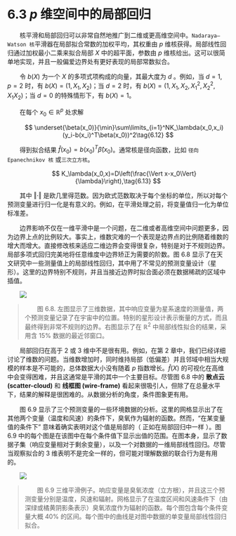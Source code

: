 # 6.3 $p$ 维空间中的局部回归
<style>p{text-indent:2em;2}</style>

核平滑和局部回归可以非常自然地推广到二维或更高维空间中。`Nadaraya–Watson 核`平滑器在局部拟合常数的加权平均，其权重由 $p$ 维核获得。局部线性回归通过加权最小二乘来拟合局部 $X$ 中的超平面，参数由 $p$ 维核给出。这可以很简单地实现，并且一般偏爱边界处有更好表现的局部常数拟合。

令 $b(X)$ 为一个 $X$ 的多项式项构成的向量，其最大度为 $d$ 。例如，当 $d=1,p=2$ 时，有 $b(X)=(1,X_1,X_2)$；当 $d=2$ 时，有 $b(X)=(1,X_1,X_2,X_1^2,X_2^2,X_1X_2)$；当 $d=0$ 的特殊情形下，有 $b(X)=1$。

在每个 $x_0\in \mathbb{R}^p$ 处求解

$$
\underset{\beta(x_0)}{\min}\sum\limits_{i=1}^NK_\lambda(x_0,x_i)(y_i-b(x_i)^T\beta(x_0))^2\tag{6.12}
$$

得到拟合结果 $\hat f(x_0)=b(x_0)^T\hat \beta(x_0)$。通常核是径向函数，比如 `径向 Epanechnikov 核` 或`三次立方核`。

$$
K_\lambda(x_0,x)=D\left(\frac{\Vert x-x_0\Vert}{\lambda}\right),\tag{6.13}
$$

其中 $\Vert \cdot\Vert$ 是欧几里得范数。因为欧式范数取决于每个坐标的单位，所以对每个预测变量进行归一化是有意义的。例如，在平滑处理之前，将变量值归一化为单位标准差。

边界影响不仅在一维平滑中是一个问题，在二维或者高维空间中问题更多，因为边界上点的比例较大。事实上，维数灾难的一个表现是边界点的比例随着维数的增大而增大。直接修改核来适应二维边界会变得很复杂，特别是对于不规则边界。局部多项式回归完美地将任意维度中边界矫正为需要的阶数。图 6.8 显示了在天文研究中一些测量值上的局部线性回归，其中用了不常见的预测变量设计（星形）。这里的边界特别不规则，并且当接近边界时拟合面必须在数据稀疏的区域中插值。

![](../img/06/fig6.8.png)

> 图 6.8. 左图显示了三维数据，其中响应变量为星系速度的测量值，两个预测变量记录了在宇宙中的位置。特别的星形设计表示衡量的方式，而且最终得到非常不规则的边界。右图显示了在 $\mathbb{R}^2$ 中局部线性拟合的结果，采用含 $15\%$ 数据的最近邻窗口。

局部回归在高于 $2$ 或 $3$ 维中不是很有用。例如，在第 $2$ 章中，我们已经详细讨论了维数的问题。当维数增加时，同时维持局部（低偏差）并且邻域中相当大规模的样本是不可能的，总体数据大小没有随着 $p$ 指数增长。$\hat f(X)$ 的可视化在高维中会变得困难，并且这通常是平滑的其中一个主要目标。尽管图 6.8 中的 **散点云 (scatter-cloud)** 和 **线框图 (wire-frame)** 看起来很吸引人，但除了在总量水平下，结果的解释是很困难的。从数据分析的角度，条件图象更有用。

图 6.9 显示了三个预测变量的一些环境数据的分析。这里的网格显示出了在其他两个变量（温度和风速）的条件下，臭氧作为辐射的函数。然而，“在某变量值的条件下” 意味着确实表明对这个值是局部的（ 正如在局部回归中一样 ）。图 6.9 中的每个图是在该图中在每个条件值下显示出值的范围。在图本身，显示了数据子集（响应变量相对于剩余变量），以及一个对数据的一维局部线性回归。尽管当观察拟合的 3 维表明不是完全一样的，但可能对理解数据的联合行为是有用的。

![](../img/06/fig6.9.png)

> 图 6.9  三维平滑例子。响应变量是臭氧浓度（立方根），并且这三个预测变量分别是温度，风速和辐射。网格显示了在温度区间和风速条件下（由深绿或橘黄阴影条表示）臭氧浓度作为辐射的函数。每个图包含每个条件变量大概 $40\%$ 的区间。每个图中的曲线是对图中数据的单变量局部线性回归拟合。
